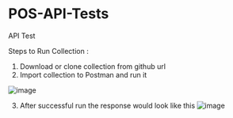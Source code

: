 # POS-API-Tests

API Test

 Steps to Run Collection :

1)	Download or clone collection from github url
2)	Import collection to Postman and run it

   ![image](https://github.com/user-attachments/assets/2efb4f85-4646-4290-9095-65d6f04a7293)

3)	After successful run the response would look like this
   ![image](https://github.com/user-attachments/assets/420a03e0-a323-4776-a49c-b16de6c8a070)



 
